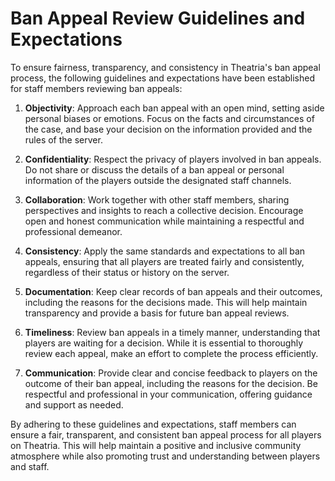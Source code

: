 # Ban Appeal Review Guidelines and Expectations

To ensure fairness, transparency, and consistency in Theatria's ban appeal process, the following guidelines and expectations have been established for staff members reviewing ban appeals:

1. **Objectivity**: Approach each ban appeal with an open mind, setting aside personal biases or emotions. Focus on the facts and circumstances of the case, and base your decision on the information provided and the rules of the server.

2. **Confidentiality**: Respect the privacy of players involved in ban appeals. Do not share or discuss the details of a ban appeal or personal information of the players outside the designated staff channels.

3. **Collaboration**: Work together with other staff members, sharing perspectives and insights to reach a collective decision. Encourage open and honest communication while maintaining a respectful and professional demeanor.

4. **Consistency**: Apply the same standards and expectations to all ban appeals, ensuring that all players are treated fairly and consistently, regardless of their status or history on the server.

5. **Documentation**: Keep clear records of ban appeals and their outcomes, including the reasons for the decisions made. This will help maintain transparency and provide a basis for future ban appeal reviews.

6. **Timeliness**: Review ban appeals in a timely manner, understanding that players are waiting for a decision. While it is essential to thoroughly review each appeal, make an effort to complete the process efficiently.

7. **Communication**: Provide clear and concise feedback to players on the outcome of their ban appeal, including the reasons for the decision. Be respectful and professional in your communication, offering guidance and support as needed.

By adhering to these guidelines and expectations, staff members can ensure a fair, transparent, and consistent ban appeal process for all players on Theatria. This will help maintain a positive and inclusive community atmosphere while also promoting trust and understanding between players and staff.


